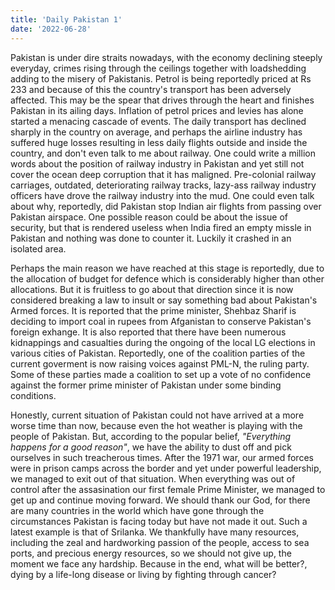```yaml
---
title: 'Daily Pakistan 1'
date: '2022-06-28'
---
```


Pakistan is under dire straits nowadays, with the economy declining steeply everyday, crimes rising through the ceilings together with loadshedding adding to the misery of Pakistanis. Petrol is being reportedly priced at Rs 233 and because of this the country's transport has been adversely affected. This may be the spear that drives through the heart and finishes Pakistan in its ailing days. Inflation of petrol prices and levies has alone started a menacing cascade of events. The daily transport has declined sharply in the country on average, and perhaps the airline industry has suffered huge losses resulting in less daily flights outside and inside the country, and don't even talk to me about railway. One could write a million words about the position of railway industry in Pakistan and yet still not cover the ocean deep corruption that it has maligned. Pre-colonial railway carriages, outdated, deteriorating railway tracks, lazy-ass railway industry officers have drove the railway industry into the mud. One could even talk about why, reportedly,  did Pakistan stop Indian air flights from passing over Pakistan airspace. One possible reason could be about the issue of security, but that is rendered useless when India fired an empty missle in Pakistan and nothing was done to counter it. Luckily it crashed in an isolated area. 

Perhaps the main reason we have reached at this stage is reportedly, due to the allocation of budget for defence which is considerably higher than other allocations. But it is fruitless to go about that direction since it is now considered breaking a law to insult or say something bad about Pakistan's Armed forces. It is reported that the prime minister, Shehbaz Sharif is deciding to import coal in rupees from Afganistan to conserve Pakistan's foreign exhange. It is also reported that there have been numerous kidnappings and casualties during the ongoing of the local LG elections in various cities of Pakistan. Reportedly, one of the coalition parties of the current goverment is now raising voices against PML-N, the ruling party. Some of these parties made a coalition to set up a vote of no confidence against the former prime minister of Pakistan under some binding conditions. 

Honestly, current situation of Pakistan could not have arrived at a more worse time than now, because even the hot weather is playing with the people of Pakistan. But, according to the popular belief, _"Everything happens for a good reason"_, we have the ability to dust off and pick ourselves in such treacherous times. After the 1971 war, our armed forces were in prison camps across the border and yet under powerful leadership, we managed to exit out of that situation. When everything was out of control after the assasination our first female Prime Minister, we managed to get up and continue moving forward. We should thank our God, for there are many countries in the world which have gone through the circumstances Pakistan is facing today but have not made it out. Such a latest example is that of Srilanka. We thankfully have many resources, including the zeal and hardworking passion of the people, access to sea ports, and precious energy resources, so we should not give up, the moment we face any hardship. Because in the end, what will be better?, dying by a life-long disease or living by fighting through cancer?
